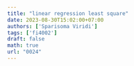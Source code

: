 ```yaml
---
title: "linear regression least square"
date: 2023-08-30T15:02:00+07:00
authors: ['Sparisoma Viridi']
tags: ['fi4002']
draft: false
math: true
url: "0024"
---
```

